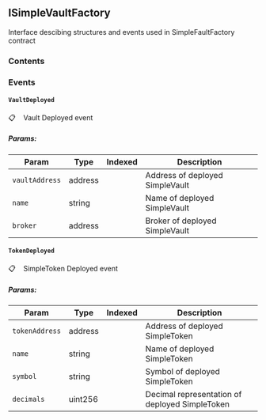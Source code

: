 ## ISimpleVaultFactory


Interface descibing structures and events used in SimpleFaultFactory contract


### Contents
<!-- START doctoc -->
<!-- END doctoc -->





### Events

#### `VaultDeployed`

📋   &nbsp;&nbsp;
Vault Deployed event


  

##### Params:
| Param | Type | Indexed | Description |
| --- | --- | :---: | --- |
|`vaultAddress` | address |  | Address of deployed SimpleVault
|`name` | string |  | Name of deployed SimpleVault
|`broker` | address |  | Broker of deployed SimpleVault
#### `TokenDeployed`

📋   &nbsp;&nbsp;
SimpleToken Deployed event


  

##### Params:
| Param | Type | Indexed | Description |
| --- | --- | :---: | --- |
|`tokenAddress` | address |  | Address of deployed SimpleToken
|`name` | string |  | Name of deployed SimpleToken
|`symbol` | string |  | Symbol of deployed SimpleToken
|`decimals` | uint256 |  | Decimal representation of deployed SimpleToken
